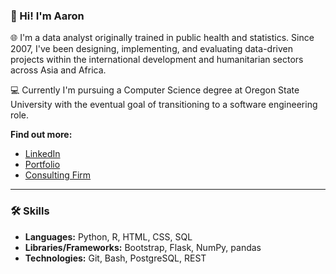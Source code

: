 ### 👋 Hi! I'm Aaron

:globe_with_meridians: I'm a data analyst originally trained in public health and statistics. Since 2007, I've been designing, implementing, and evaluating data-driven projects within the international development and humanitarian sectors across Asia and Africa.

:computer: Currently I'm pursuing a Computer Science degree at Oregon State University with the eventual goal of transitioning to a software engineering role.

**Find out more:**
- [LinkedIn](https://www.linkedin.com/in/aaronbwise/)
- [Portfolio](https://www.aaronbwise.com)
- [Consulting Firm](https://www.a3di.dev)

---

### 🛠 Skills
- **Languages:** Python, R, HTML, CSS, SQL
- **Libraries/Frameworks:** Bootstrap, Flask, NumPy, pandas
- **Technologies:** Git, Bash, PostgreSQL, REST